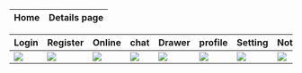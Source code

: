 Home | Details page |
--- | --- |





Login | Register | Online | chat | Drawer | profile | Setting | Notification
--- | --- | --- |--- |--- | --- |  --- |  --- |
![](https://github.com/SajibMamun/Barta/blob/master/login.jpg) |![](https://github.com/SajibMamun/Barta/blob/master/register.jpg) |![](https://github.com/SajibMamun/Barta/blob/master/online.jpg) |![](https://github.com/SajibMamun/Barta/blob/master/chat.jpg) |![](https://github.com/SajibMamun/Barta/blob/master/drawer.jpg) |![](https://github.com/SajibMamun/Barta/blob/master/profile.jpg) |![](https://github.com/SajibMamun/Barta/blob/master/setting.jpg) |![](https://github.com/SajibMamun/Barta/blob/master/notification.jpg)
